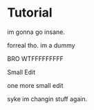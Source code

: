 # Tutorial


im gonna go insane.


forreal tho. im a dummy


BRO WTFFFFFFFFF


Small Edit

one more small edit

syke im changin stuff again.
